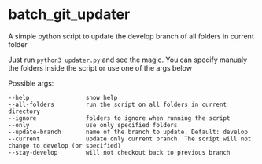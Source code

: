 # batch_git_updater
A simple python script to update the develop branch of all folders in current folder

Just run `python3 updater.py` and see the magic. You can specify manualy the folders inside the script or use one of the args below

Possible args:

    --help                show help
    --all-folders         run the script on all folders in current directory
    --ignore              folders to ignore when running the script
    --only                use only specified folders
    --update-branch       name of the branch to update. Default: develop
    --current             update only current branch. The script will not change to develop (or specified)
    --stay-develop        will not checkout back to previous branch

